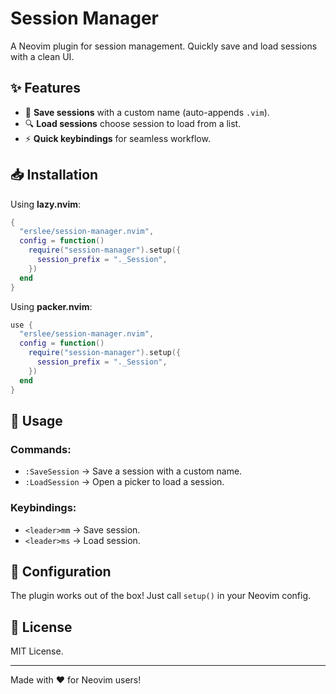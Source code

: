 
# Session Manager

A Neovim plugin for session management. Quickly save and load sessions with a clean UI.

## ✨ Features
- 📂 **Save sessions** with a custom name (auto-appends `.vim`).
- 🔍 **Load sessions** choose session to load from a list.
- ⚡ **Quick keybindings** for seamless workflow.

## 📥 Installation

Using **lazy.nvim**:
```lua
{
  "erslee/session-manager.nvim",
  config = function()
    require("session-manager").setup({
	  session_prefix = "._Session",
    })
  end
}
```

Using **packer.nvim**:
```lua
use {
  "erslee/session-manager.nvim",
  config = function()
    require("session-manager").setup({
	  session_prefix = "._Session",
    })
  end
}
```

## 🚀 Usage

### Commands:
- `:SaveSession` → Save a session with a custom name.
- `:LoadSession` → Open a picker to load a session.

### Keybindings:
- `<leader>mm` → Save session.
- `<leader>ms` → Load session.

## 🔧 Configuration
The plugin works out of the box! Just call `setup()` in your Neovim config.

## 📜 License
MIT License.

---
Made with ❤️ for Neovim users!
